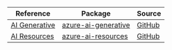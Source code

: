 | Reference | Package | Source |
|---|---|---|
|[AI Generative](ai-generative-readme.md)|[azure-ai-generative](https://pypi.org/project/azure-ai-generative)|[GitHub](https://github.com/Azure/azure-sdk-for-python/blob/main/sdk/ai/azure-ai-generative)|
|[AI Resources](ai-resources-readme.md)|[azure-ai-resources](https://pypi.org/project/azure-ai-resources)|[GitHub](https://github.com/Azure/azure-sdk-for-python/blob/main/sdk/ai/azure-ai-resources)|
